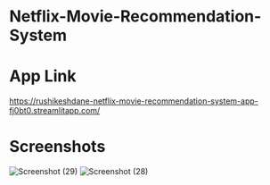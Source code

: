 # Netflix-Movie-Recommendation-System



# App Link
https://rushikeshdane-netflix-movie-recommendation-system-app-fj0bt0.streamlitapp.com/

# Screenshots
![Screenshot (29)](https://user-images.githubusercontent.com/78649021/175340835-a1ff9dc8-2fc5-4b3d-9c8e-bc0ab56621bb.png)
![Screenshot (28)](https://user-images.githubusercontent.com/78649021/175340862-f552d0b5-2cd0-4568-9af0-2ea13196306b.png)
